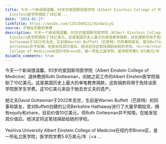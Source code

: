 ```yaml
---
title: 今天一个新闻很温馨。93岁的爱因斯坦医学院（Albert Einstein College of Medicine）退休教授Ruth Gottesman，向她之前工作的Albert
  Einstein医学院捐助了10亿美...
date: '2024-02-27'
linkTitle: https://weibo.com/1251560221/O2vQw1cyG
source: 子陵在听歌的微博
description: 今天一个新闻很温馨。93岁的爱因斯坦医学院（Albert Einstein College of Medicine）退休教授Ruth Gottesman，向她之前工作的Albert
  Einstein医学院捐助了10亿美元。这是美国历史上最大的单笔教育捐款，这些捐款将用于免除该医学院医学生学费。这10亿美元来自于她去世丈夫的遗产。<br><br>她丈夫David
  Gottesman于2022年去世，生前是Warren Buffett（巴菲特）的同事和挚友，曾对Buffett创建的公司Berkshire Hathaway进行了大量早期投资，拥有equity和share，目前价值10亿美元，但Ruth
  Gottesman并不知情。在她发现其价值后，她决定将这笔钱捐助给她的学校。<br><br>Yeshiva University Albert Einstein
  College of Medicine在纽约市Bronx区，是一所私立医学院，医学院学费5.9万美元/年（<a ...
disable_comments: true
---
```

今天一个新闻很温馨。93岁的爱因斯坦医学院（Albert Einstein College of Medicine）退休教授Ruth Gottesman，向她之前工作的Albert Einstein医学院捐助了10亿美元。这是美国历史上最大的单笔教育捐款，这些捐款将用于免除该医学院医学生学费。这10亿美元来自于她去世丈夫的遗产。<br><br>她丈夫David Gottesman于2022年去世，生前是Warren Buffett（巴菲特）的同事和挚友，曾对Buffett创建的公司Berkshire Hathaway进行了大量早期投资，拥有equity和share，目前价值10亿美元，但Ruth Gottesman并不知情。在她发现其价值后，她决定将这笔钱捐助给她的学校。<br><br>Yeshiva University Albert Einstein College of Medicine在纽约市Bronx区，是一所私立医学院，医学院学费5.9万美元/年（<a ...